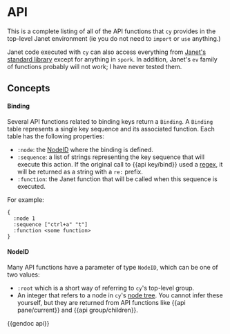 # API

This is a complete listing of all of the API functions that `cy` provides in the top-level Janet environment (ie you do not need to `import` or `use` anything.)

Janet code executed with `cy` can also access everything from [Janet's standard library](https://janet-lang.org/api/index.html) except for anything in `spork`. In addition, Janet's `ev` family of functions probably will not work; I have never tested them.

## Concepts

#### Binding

Several API functions related to binding keys return a `Binding`. A `Binding` table represents a single key sequence and its associated function. Each table has the following properties:

- `:node`: the [NodeID](api.md#nodeid) where the binding is defined.
- `:sequence`: a list of strings representing the key sequence that will execute this action. If the original call to {{api key/bind}} used a [regex](keybindings.md#regexes), it will be returned as a string with a `re:` prefix.
- `:function`: the Janet function that will be called when this sequence is executed.

For example:

```janet
{
  :node 1
  :sequence ["ctrl+a" "t"]
  :function <some function>
}
```

#### NodeID

Many API functions have a parameter of type `NodeID`, which can be one of two values:

- `:root` which is a short way of referring to `cy`'s top-level group.
- An integer that refers to a node in `cy`'s [node tree](groups-and-panes.md#the-node-tree). You cannot infer these yourself, but they are returned from API functions like {{api pane/current}} and {{api group/children}}.

{{gendoc api}}
